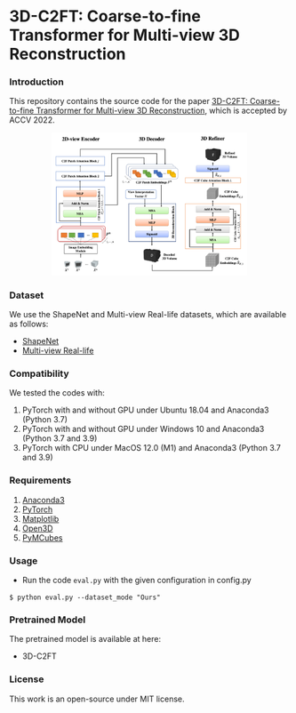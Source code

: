 # 3D-C2FT: Coarse-to-fine Transformer for Multi-view 3D Reconstruction

### Introduction
This repository contains the source code for the paper [3D-C2FT: Coarse-to-fine Transformer for Multi-view 3D Reconstruction](https://arxiv.org/abs/2205.14575), which is accepted by ACCV 2022.
<p align="center">
  <img src="info/model.jpg" width="70%" height="70%" />
</p>


### Dataset
We use the ShapeNet and Multi-view Real-life datasets, which are available as follows:
- [ShapeNet](https://shapenet.org/)
- [Multi-view Real-life](https://github.com/tiongleslie/3D-C2FT/tree/main/dataset)


### Compatibility
We tested the codes with:
  1) PyTorch with and without GPU under Ubuntu 18.04 and Anaconda3 (Python 3.7)
  2) PyTorch with and without GPU under Windows 10 and Anaconda3 (Python 3.7 and 3.9)
  3) PyTorch with CPU under MacOS 12.0 (M1) and Anaconda3 (Python 3.7 and 3.9)


### Requirements
  1) [Anaconda3](https://www.anaconda.com/distribution/#download-section)
  2) [PyTorch](https://pytorch.org/get-started/locally/)
  3) [Matplotlib](https://anaconda.org/conda-forge/matplotlib)
  4) [Open3D](http://www.open3d.org/docs/release/getting_started.html)
  5) [PyMCubes](https://pypi.org/project/PyMCubes/)
  

### Usage
- Run the code `eval.py` with the given configuration in config.py
```shell
$ python eval.py --dataset_mode "Ours"
```


### Pretrained Model
The pretrained model is available at here:
- 3D-C2FT


### License
This work is an open-source under MIT license.
